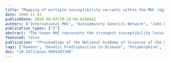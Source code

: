 ```yaml
---
title: "Mapping of multiple susceptibility variants within the MHC region for 7 immune-mediated diseases"
date: 2009-11-01
publishDate: 2020-08-03T19:38:06.644844Z
authors: ["International MHC", "Autoimmunity Genetics Network", "John D. Rioux", "Philippe Goyette", "Timothy J. Vyse", "Lennart Hammarström", "Michelle M. A. Fernando", "Todd Green", "Philip L. De Jager", "Sylvain Foisy", "Joanne Wang", "Paul I. W. de Bakker", "Stephen Leslie", "Gilean McVean", "Leonid Padyukov", "Lars Alfredsson", "Vito Annese", "David A. Hafler", "Qiang Pan-Hammarström", "Ritva Matell", "Stephen J. Sawcer", "Alastair D. Compston", "Bruce A. C. Cree", "Daniel B. Mirel", "Mark J. Daly", "Tim W. Behrens", "Lars Klareskog", "Peter K. Gregersen", "Jorge R. Oksenberg", "Stephen L. Hauser"]
publication_types: ["2"]
abstract: "The human MHC represents the strongest susceptibility locus for autoimmune diseases. However, the identification of the true predisposing gene(s) has been handicapped by the strong linkage disequilibrium across the region. Furthermore, most studies to date have been limited to the examination of a subset of the HLA and non-HLA genes with a marker density and sample size insufficient for mapping all independent association signals. We genotyped a panel of 1,472 SNPs to capture the common genomic variation across the 3.44 megabase (Mb) classic MHC region in 10,576 DNA samples derived from patients with systemic lupus erythematosus, Crohn's disease, ulcerative colitis, rheumatoid arthritis, myasthenia gravis, selective IgA deficiency, multiple sclerosis, and appropriate control samples. We identified the primary association signals for each disease and performed conditional regression to identify independent secondary signals. The data demonstrate that MHC associations with autoimmune diseases result from complex, multilocus effects that span the entire region."
featured: false
publication: "*Proceedings of the National Academy of Sciences of the United States of America*"
tags: ["Humans", "Genetic Predisposition to Disease", "Polymorphism", "Single Nucleotide", "Chromosome Mapping", "Major Histocompatibility Complex", "Genetic Testing", "Immune System Diseases", "Databases", "Genetic", "HLA Antigens"]
doi: "10.1073/pnas.0909307106"
---
```


